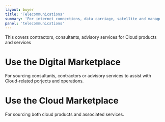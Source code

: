 ```yaml
---
layout: buyer
title: 'Telecommunications'
summary: 'For internet connections, data carriage, satellite and managed networks'
panel: 'telecommunications'
---
```


This covers contractors, consultants, advisory services for Cloud products and services

# Use the Digital Marketplace

For sourcing consultants, contractors or advisory services to assist with Cloud-related porjects and operations.

# Use the Cloud Marketplace

For sourcing both cloud products and associated services.
